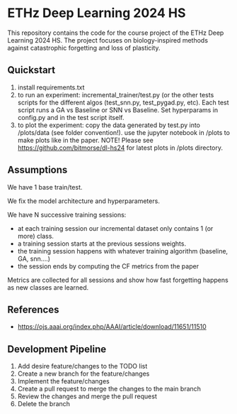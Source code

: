 # ETHz Deep Learning 2024 HS

This repository contains the code for the course project of the ETHz Deep Learning 2024 HS. The project focuses on biology-inspired methods against catastrophic forgetting and loss of plasticity. 

## Quickstart
1. install requirements.txt
2. to run an experiment: incremental_trainer/test.py (or the other tests scripts for the different algos (test_snn.py, test_pygad.py, etc). Each test script runs a GA vs Baseline or SNN vs Baseline. Set hyperparams in config.py and in the test script itself.
3. to plot the experiment: copy the data generated by test.py into /plots/data (see folder convention!). use the jupyter notebook in /plots to make plots like in the paper. NOTE! Please see https://github.com/bitmorse/dl-hs24 for latest plots in /plots directory.


## Assumptions
We have 1 base train/test.

We fix the model architecture and hyperparameters.

We have N successive training sessions:

- at each training session our incremental dataset only contains 1 (or more) class. 
- a training session starts at the previous sessions weights.
- the training session happens with whatever training algorithm (baseline, GA, snn....)
- the session ends by computing the CF metrics from the paper

Metrics are collected for all sessions and show how fast forgetting happens as new classes are learned.

## References
- https://ojs.aaai.org/index.php/AAAI/article/download/11651/11510


## Development Pipeline
1. Add desire feature/changes to the TODO list
2. Create a new branch for the feature/changes
3. Implement the feature/changes
4. Create a pull request to merge the changes to the main branch
5. Review the changes and merge the pull request
6. Delete the branch

